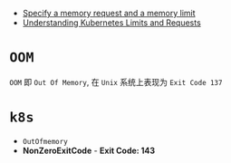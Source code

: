 - [Specify a memory request and a memory limit](https://kubernetes.io/docs/tasks/configure-pod-container/assign-memory-resource/#specify-a-memory-request-and-a-memory-limit)
- [Understanding Kubernetes Limits and Requests](https://sysdig.com/blog/kubernetes-limits-requests/)

# `OOM`

`OOM` 即 `Out Of Memory`, 在 `Unix` 系统上表现为 `Exit Code 137`

# `k8s`

- `OutOfmemory`
- **NonZeroExitCode** - **Exit Code: 143**